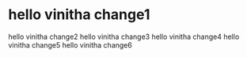 # hello vinitha change1
hello vinitha change2
hello vinitha change3
hello vinitha change4
hello vinitha change5
hello vinitha change6
